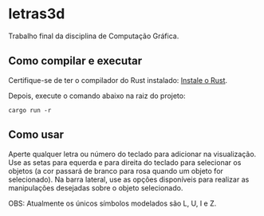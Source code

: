 # letras3d

Trabalho final da disciplina de Computação Gráfica.

## Como compilar e executar

Certifique-se de ter o compilador do Rust instalado: [Instale o Rust](https://www.rust-lang.org/tools/install).

Depois, execute o comando abaixo na raiz do projeto:

```
cargo run -r
```

## Como usar

Aperte qualquer letra ou número do teclado para adicionar na visualização.
Use as setas para equerda e para direita do teclado para selecionar os objetos
(a cor passará de branco para rosa quando um objeto for selecionado). Na barra
lateral, use as opções disponíveis para realizar as manipulações desejadas
sobre o objeto selecionado.

OBS: Atualmente os únicos símbolos modelados são L, U, I e Z.